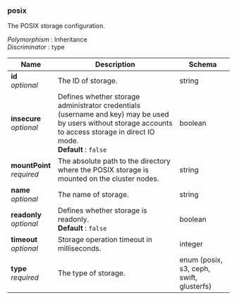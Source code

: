 
<a name="posix"></a>
### posix
The POSIX storage configuration.

*Polymorphism* : Inheritance  
*Discriminator* : type


|Name|Description|Schema|
|---|---|---|
|**id**  <br>*optional*|The ID of storage.|string|
|**insecure**  <br>*optional*|Defines whether storage administrator credentials (username and key) may be used by users without storage accounts to access storage in direct IO mode.  <br>**Default** : `false`|boolean|
|**mountPoint**  <br>*required*|The absolute path to the directory where the POSIX storage is mounted on the cluster nodes.|string|
|**name**  <br>*optional*|The name of storage.|string|
|**readonly**  <br>*optional*|Defines whether storage is readonly.  <br>**Default** : `false`|boolean|
|**timeout**  <br>*optional*|Storage operation timeout in milliseconds.|integer|
|**type**  <br>*required*|The type of storage.|enum (posix, s3, ceph, swift, glusterfs)|



